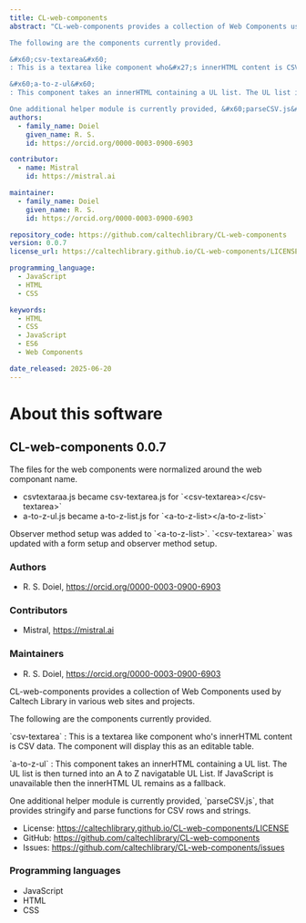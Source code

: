 ```yaml
---
title: CL-web-components
abstract: "CL-web-components provides a collection of Web Components used by Caltech Library in various web sites and projects.

The following are the components currently provided.

&#x60;csv-textarea&#x60;
: This is a textarea like component who&#x27;s innerHTML content is CSV data. The component will display this as an editable table. 

&#x60;a-to-z-ul&#x60;
: This component takes an innerHTML containing a UL list. The UL list is then turned into an A to Z navigatable UL List. If JavaScript is unavailable then the innerHTML UL remains as a fallback.

One additional helper module is currently provided, &#x60;parseCSV.js&#x60;, that provides stringify and parse functions for CSV rows and strings."
authors:
  - family_name: Doiel
    given_name: R. S.
    id: https://orcid.org/0000-0003-0900-6903

contributor:
  - name: Mistral
    id: https://mistral.ai

maintainer:
  - family_name: Doiel
    given_name: R. S.
    id: https://orcid.org/0000-0003-0900-6903

repository_code: https://github.com/caltechlibrary/CL-web-components
version: 0.0.7
license_url: https://caltechlibrary.github.io/CL-web-components/LICENSE

programming_language:
  - JavaScript
  - HTML
  - CSS

keywords:
  - HTML
  - CSS
  - JavaScript
  - ES6
  - Web Components

date_released: 2025-06-20
---
```


About this software
===================

## CL-web-components 0.0.7

The files for the web components were normalized around the web componant name.

- csvtextaraa.js became csv-textarea.js for &#x60;&lt;csv-textarea&gt;&lt;/csv-textarea&gt;&#x60;
- a-to-z-ul.js became a-to-z-list.js for &#x60;&lt;a-to-z-list&gt;&lt;/a-to-z-list&gt;&#x60;

Observer method setup was added to &#x60;&lt;a-to-z-list&gt;&#x60;. &#x60;&lt;csv-textarea&gt;&#x60; was updated with a form setup and observer method setup.

### Authors

- R. S. Doiel, <https://orcid.org/0000-0003-0900-6903>


### Contributors

- Mistral, <https://mistral.ai>


### Maintainers

- R. S. Doiel, <https://orcid.org/0000-0003-0900-6903>


CL-web-components provides a collection of Web Components used by Caltech Library in various web sites and projects.

The following are the components currently provided.

&#x60;csv-textarea&#x60;
: This is a textarea like component who&#x27;s innerHTML content is CSV data. The component will display this as an editable table. 

&#x60;a-to-z-ul&#x60;
: This component takes an innerHTML containing a UL list. The UL list is then turned into an A to Z navigatable UL List. If JavaScript is unavailable then the innerHTML UL remains as a fallback.

One additional helper module is currently provided, &#x60;parseCSV.js&#x60;, that provides stringify and parse functions for CSV rows and strings.

- License: <https://caltechlibrary.github.io/CL-web-components/LICENSE>
- GitHub: <https://github.com/caltechlibrary/CL-web-components>
- Issues: <https://github.com/caltechlibrary/CL-web-components/issues>

### Programming languages

- JavaScript
- HTML
- CSS








